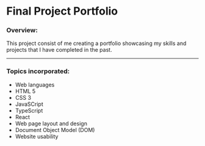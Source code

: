 # Final Project Portfolio

### Overview:

This project consist of me creating a portfolio showcasing my skills and projects that
I have completed in the past.

---

### Topics incorporated:

- Web languages
- HTML 5
- CSS 3
- JavaSCript
- TypeScript
- React
- Web page layout and design
- Document Object Model (DOM)
- Website usability

